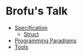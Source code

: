 # Brofu's Talk

- [Specification](01-specification/readme.md)
  * [Struct](01-specification/struct.md)
- [Programming Paradigms](02-programming_paradigms/readme.md)
- [Tools](03-tools/readme.md)
